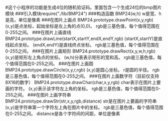 #这个小程序的功能是生成4位的随机验证码。里面包含一个生成24位的bmp图片模块
###引入模块require("./lib/BMP24")
###构造函数
  BMP24(w,h)
  w是宽、h是高，单位是像素
###在图片上画点
  BMP24.prototype.drawPoint(x,y,rgb)
  (x,y)是点坐标，起始坐标是左上角的点(0,0)。
  rgb是三基色值，每个值得范围在0-255之间。
###在图片上画直线
  BMP24.prototype.drawLine(startX,startY,endX,endY,rgb)
  (startX,startY)是直线起点坐标。
  (endX,endY)是直线终点坐标。
  rgb是三基色值，每个值得范围在0-255之间。
###在图片上画矩形
  BMP24.prototype.drawRect(x,y,w,h,rgb)
  (x,y)是矩形左上角点的坐标。
  (w,h)分表表示矩形的宽和高。
  rgb是三基色值，每个值得范围在0-255之间。
###在图片上画圆
  BMP24.prototype.drawCircle(x,y,r,rgb)
  (x,y)是圆心坐标。
  r是圆的半径。
  rgb是三基色值，每个值得范围在0-255之间。
###在图片上画数字符（目前仅支持8X16的数字）
  BMP24.prototype.drawChar(char,x,y,rgb)
  char表示在图片上要画的字符。
  (x,y)表示该字符左上角的坐标。
  rgb是三基色值，每个值得范围在0-255之间。
###在图片上画字符串
  BMP24.prototype.drawStr(str,x,y,rgb,distance)
  str是在图片上要画的字符串
  (x,y)是字符串第一个字符左上角在图片中的坐标。
  rgb是三基色值，每个值得范围在0-255之间。
  distance是各个字符间的间距，单位是像素